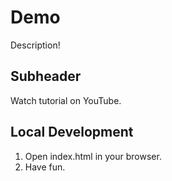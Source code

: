 # Demo

Description!

## Subheader

Watch tutorial on YouTube.

## Local Development

1. Open index.html in your browser.
2. Have fun.